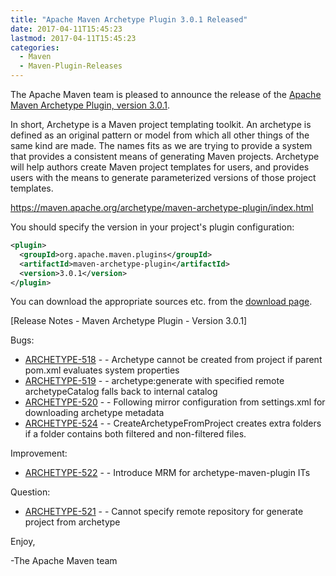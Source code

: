 ```yaml
---
title: "Apache Maven Archetype Plugin 3.0.1 Released"
date: 2017-04-11T15:45:23
lastmod: 2017-04-11T15:45:23
categories:
  - Maven
  - Maven-Plugin-Releases
---
```

The Apache Maven team is pleased to announce the release of the 
[Apache Maven Archetype Plugin, version 3.0.1](https://maven.apache.org/archetype/maven-archetype-plugin/).

In short, Archetype is a Maven project templating toolkit. An archetype is defined as an original pattern or model from which all other things of the same kind are made. The names fits as we are trying to provide a system that provides a consistent means of generating Maven projects. Archetype will help authors create Maven project templates for users, and provides users with the means to generate parameterized versions of those project templates.

https://maven.apache.org/archetype/maven-archetype-plugin/index.html

You should specify the version in your project's plugin configuration:

```xml
<plugin>
  <groupId>org.apache.maven.plugins</groupId>
  <artifactId>maven-archetype-plugin</artifactId>
  <version>3.0.1</version>
</plugin>
```

You can download the appropriate sources etc. from the [download page](https://maven.apache.org/plugins/maven-archetype-plugin/download.cgi).

<!-- more -->

[Release Notes - Maven Archetype Plugin - Version 3.0.1]

Bugs:

 * [ARCHETYPE-518](https://issues.apache.org/jira/browse/ARCHETYPE-518) - - Archetype cannot be created from project if parent pom.xml evaluates system properties 
 * [ARCHETYPE-519](https://issues.apache.org/jira/browse/ARCHETYPE-519) - - archetype:generate with specified remote archetypeCatalog falls back to internal catalog 
 * [ARCHETYPE-520](https://issues.apache.org/jira/browse/ARCHETYPE-520) - - Following mirror configuration from settings.xml for downloading archetype metadata 
 * [ARCHETYPE-524](https://issues.apache.org/jira/browse/ARCHETYPE-524) - - CreateArchetypeFromProject creates extra folders if a folder contains both filtered and non-filtered files.

Improvement:

 * [ARCHETYPE-522](https://issues.apache.org/jira/browse/ARCHETYPE-522) - - Introduce MRM for archetype-maven-plugin ITs

Question:

 * [ARCHETYPE-521](https://issues.apache.org/jira/browse/ARCHETYPE-521) - - Cannot specify remote repository for generate project from archetype

Enjoy,

-The Apache Maven team
